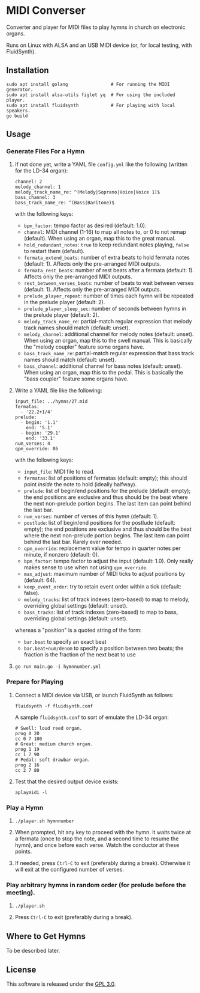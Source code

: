 # MIDI Converser

Converter and player for MIDI files to play hymns in church on
electronic organs.

Runs on Linux with ALSA and an USB MIDI device (or, for local testing,
with FluidSynth).

## Installation

```
sudo apt install golang                # For running the MIDI generator.
sudo apt install alsa-utils figlet yq  # For using the included player.
sudo apt install fluidsynth            # For playing with local speakers.
go build
```

## Usage

### Generate Files For a Hymn

1.  If not done yet, write a YAML file `config.yml` like the following
    (written for the LD-34 organ):

        channel: 2
        melody_channel: 1
        melody_track_name_re: ^(Melody|Soprano|Voice|Voice 1)$
        bass_channel: 3
        bass_track_name_re: ^(Bass|Baritone)$

    with the following keys:

    -   `bpm_factor`: tempo factor as desired (default: 1.0).
    -   `channel`: MIDI channel (1-16) to map all notes to, or 0 to not
        remap (default). When using an organ, map this to the great
        manual.
    -   `hold_redundant_notes`: `true` to keep redundant notes playing,
        `false` to restart them (default).
    -   `fermata_extend_beats`: number of extra beats to hold fermata
        notes (default: 1). Affects only the pre-arranged MIDI outputs.
    -   `fermata_rest_beats`: number of rest beats after a fermata
        (default: 1). Affects only the pre-arranged MIDI outputs.
    -   `rest_between_verses_beats`: number of beats to wait between
        verses (default: 1). Affects only the pre-arranged MIDI outputs.
    -   `prelude_player_repeat`: number of times each hymn will be
        repeated in the prelude player (default: 2).
    -   `prelude_player_sleep_sec`: number of seconds between hymns in
        the prelude player (default: 2).
    -   `melody_track_name_re`: partial-match regular expression that
        melody track names should match (default: unset).
    -   `melody_channel`: additional channel for melody notes (default:
        unset). When using an organ, map this to the swell manual. This
        is basically the "melody coupler" feature some organs have.
    -   `bass_track_name_re`: partial-match regular expression that bass
        track names should match (default: unset).
    -   `bass_channel`: additional channel for bass notes (default:
        unset). When using an organ, map this to the pedal. This is
        basically the "bass coupler" feature some organs have.

3.  Write a YAML file like the following:

        input_file: ../hymns/27.mid
        fermatas:
          - '22.2+1/4'
        prelude:
          - begin: '1.1'
            end: '5.1'
          - begin: '29.1'
            end: '33.1'
        num_verses: 4
        qpm_override: 86

    with the following keys:

    -   `input_file`: MIDI file to read.
    -   `fermatas`: list of positions of fermatas (default: empty); this
        should point *inside* the note to hold (ideally halfway).
    -   `prelude`: list of begin/end positions for the prelude (default:
        empty); the end positions are exclusive and thus should be the
        beat where the next non-prelude portion begins. The last item
        can point behind the last bar.
    -   `num_verses`: number of verses of this hymn (default: 1).
    -   `postlude`: list of begin/end positions for the postlude
        (default: empty); the end positions are exclusive and thus
        should be the beat where the next non-prelude portion begins.
        The last item can point behind the last bar. Rarely ever needed.
    -   `qpm_override`: replacement value for tempo in quarter notes per
        minute, if nonzero (default: 0).
    -   `bpm_factor`: tempo factor to adjust the input (default: 1.0).
        Only really makes sense to use when not using `qpm_override`.
    -   `max_adjust`: maximum number of MIDI ticks to adjust positions
        by (default: 64).
    -   `keep_event_order`: try to retain event order within a tick
        (default: false).
    -   `melody_tracks`: list of track indexes (zero-based) to map to
        melody, overriding global settings (default: unset).
    -   `bass_tracks`: list of track indexes (zero-based) to map to
        bass, overriding global settings (default: unset).

    whereas a "position" is a quoted string of the form:

    -   `bar.beat` to specify an exact beat
    -   `bar.beat+num/denom` to specify a position between two beats;
        the fraction is the fraction of the next beat to use

4.  `go run main.go -i hymnnumber.yml`

### Prepare for Playing

1.  Connect a MIDI device via USB, or launch FluidSynth as follows:

        fluidsynth -f fluidsynth.conf

    A sample `fluidsynth.conf` to sort of emulate the LD-34 organ:

        # Swell: loud reed organ.
        prog 0 20
        cc 0 7 100
        # Great: medium church organ.
        prog 1 19
        cc 1 7 90
        # Pedal: soft drawbar organ.
        prog 2 16
        cc 2 7 80

3.  Test that the desired output device exists:

        aplaymidi -l

### Play a Hymn

1.  `./player.sh hymnnumber`

2.  When prompted, hit any key to proceed with the hymn. It waits twice
    at a fermata (once to stop the note, and a second time to resume the
    hymn), and once before each verse. Watch the conductor at these
    points.

3.  If needed, press `Ctrl-C` to exit (preferably during a break).
    Otherwise it will exit at the configured number of verses.

### Play arbitrary hymns in random order (for prelude before the meeting).

1.  `./player.sh`

2.  Press `Ctrl-C` to exit (preferably during a break).

## Where to Get Hymns

To be described later.

## License

This software is released under the [GPL 3.0](COPYING.md).
